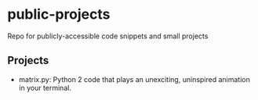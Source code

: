 # public-projects
Repo for publicly-accessible code snippets and small projects

## Projects
* matrix.py: Python 2 code that plays an unexciting, uninspired animation in your terminal.
